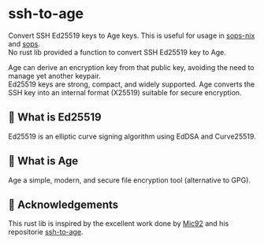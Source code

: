 # ssh-to-age

Convert SSH Ed25519 keys to Age keys. This is useful for usage in [sops-nix](https://github.com/Mic92/sops-nix) and [sops](https://github.com/getsops/sops).\
No rust lib provided a function to convert SSH Ed25519 key to Age.

Age can derive an encryption key from that public key, avoiding the need to manage yet another keypair.\
Ed25519 keys are strong, compact, and widely supported. Age converts the SSH key into an internal format (X25519) suitable for secure encryption.

## 🔑 What is Ed25519

Ed25519 is an elliptic curve signing algorithm using EdDSA and Curve25519.

## 🔑 What is Age

Age a simple, modern, and secure file encryption tool (alternative to GPG).

## 🤝 Acknowledgements

This rust lib is inspired by the excellent work done by [Mic92](https://github.com/Mic92/dotfiles) and his repositorie [ssh-to-age](https://github.com/Mic92/ssh-to-age).
